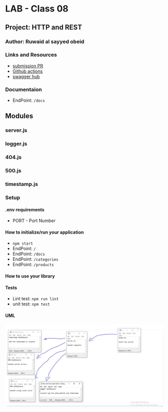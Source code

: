 # LAB - Class 08

## Project: HTTP and REST

### Author: Ruwaid al sayyed obeid

### Links and Resources

- [submission PR](https://github.com/ruwaid-401-advanced-javascript/api-server/pull/3)
- [Github actions](https://github.com/ruwaid-401-advanced-javascript/api-server/pull/3/checks)
- [swagger hub](https://app.swaggerhub.com/apis/rowaidsayyed/ALL-CRUD-cat-pro/0.2)

### Documentaion
* EndPoint: `/docs` 


## Modules
### server.js
### logger.js
### 404.js
### 500.js
### timestamp.js

### Setup
#### .env requirements
* PORT - Port Number

#### How to initialize/run your application 
* `npm start`
* EndPoint: `/` 
* EndPoint: `/docs` 
* EndPoint: `/categories` 
* EndPoint: `/products`

#### How to use your library 
#### Tests
- Lint test: `npm run lint`
- unit test: `npm test`

#### UML

![UML Diagram](./assets/whiteBoard-class-07.jpeg)
